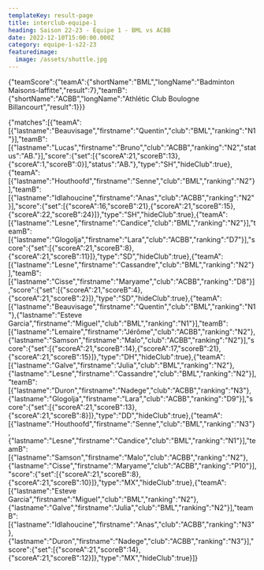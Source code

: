 ```yaml
---
templateKey: result-page
title: interclub-equipe-1
heading: Saison 22-23 - Équipe 1 - BML vs ACBB
date: 2022-12-10T15:00:00.000Z
category: equipe-1-s22-23
featuredimage:
  image: /assets/shuttle.jpg
---
```


<teamscoreboard>{"teamScore":{"teamA":{"shortName":"BML","longName":"Badminton Maisons-laffitte","result":7},"teamB":{"shortName":"ACBB","longName":"Athlétic Club Boulogne Billancourt","result":1}}}</teamscoreboard>

<scoreboard>{"matches":[{"teamA":[{"lastname":"Beauvisage","firstname":"Quentin","club":"BML","ranking":"N1"}],"teamB":[{"lastname":"Lucas","firstname":"Bruno","club":"ACBB","ranking":"N2","status":"AB."}],"score":{"set":[{"scoreA":21,"scoreB":13},{"scoreA":1,"scoreB":0}],"status":"AB."},"type":"SH","hideClub":true},{"teamA":[{"lastname":"Houthoofd","firstname":"Senne","club":"BML","ranking":"N2"}],"teamB":[{"lastname":"Idlahoucine","firstname":"Anas","club":"ACBB","ranking":"N2"}],"score":{"set":[{"scoreA":16,"scoreB":21},{"scoreA":21,"scoreB":15},{"scoreA":22,"scoreB":24}]},"type":"SH","hideClub":true},{"teamA":[{"lastname":"Lesne","firstname":"Candice","club":"BML","ranking":"N2"}],"teamB":[{"lastname":"Glogolja","firstname":"Lara","club":"ACBB","ranking":"D7"}],"score":{"set":[{"scoreA":21,"scoreB":8},{"scoreA":21,"scoreB":11}]},"type":"SD","hideClub":true},{"teamA":[{"lastname":"Lesne","firstname":"Cassandre","club":"BML","ranking":"N2"}],"teamB":[{"lastname":"Cisse","firstname":"Maryame","club":"ACBB","ranking":"D8"}],"score":{"set":[{"scoreA":21,"scoreB":4},{"scoreA":21,"scoreB":2}]},"type":"SD","hideClub":true},{"teamA":[{"lastname":"Beauvisage","firstname":"Quentin","club":"BML","ranking":"N1"},{"lastname":"Esteve Garcia","firstname":"Miguel","club":"BML","ranking":"N1"}],"teamB":[{"lastname":"Lemaire","firstname":"Jérôme","club":"ACBB","ranking":"N2"},{"lastname":"Samson","firstname":"Malo","club":"ACBB","ranking":"N2"}],"score":{"set":[{"scoreA":21,"scoreB":14},{"scoreA":17,"scoreB":21},{"scoreA":21,"scoreB":15}]},"type":"DH","hideClub":true},{"teamA":[{"lastname":"Galve","firstname":"Julia","club":"BML","ranking":"N2"},{"lastname":"Lesne","firstname":"Cassandre","club":"BML","ranking":"N2"}],"teamB":[{"lastname":"Duron","firstname":"Nadege","club":"ACBB","ranking":"N3"},{"lastname":"Glogolja","firstname":"Lara","club":"ACBB","ranking":"D9"}],"score":{"set":[{"scoreA":21,"scoreB":13},{"scoreA":21,"scoreB":8}]},"type":"DD","hideClub":true},{"teamA":[{"lastname":"Houthoofd","firstname":"Senne","club":"BML","ranking":"N3"},{"lastname":"Lesne","firstname":"Candice","club":"BML","ranking":"N1"}],"teamB":[{"lastname":"Samson","firstname":"Malo","club":"ACBB","ranking":"N2"},{"lastname":"Cisse","firstname":"Maryame","club":"ACBB","ranking":"P10"}],"score":{"set":[{"scoreA":21,"scoreB":8},{"scoreA":21,"scoreB":10}]},"type":"MX","hideClub":true},{"teamA":[{"lastname":"Esteve Garcia","firstname":"Miguel","club":"BML","ranking":"N2"},{"lastname":"Galve","firstname":"Julia","club":"BML","ranking":"N2"}],"teamB":[{"lastname":"Idlahoucine","firstname":"Anas","club":"ACBB","ranking":"N3"},{"lastname":"Duron","firstname":"Nadege","club":"ACBB","ranking":"N3"}],"score":{"set":[{"scoreA":21,"scoreB":14},{"scoreA":21,"scoreB":12}]},"type":"MX","hideClub":true}]}</scoreboard>